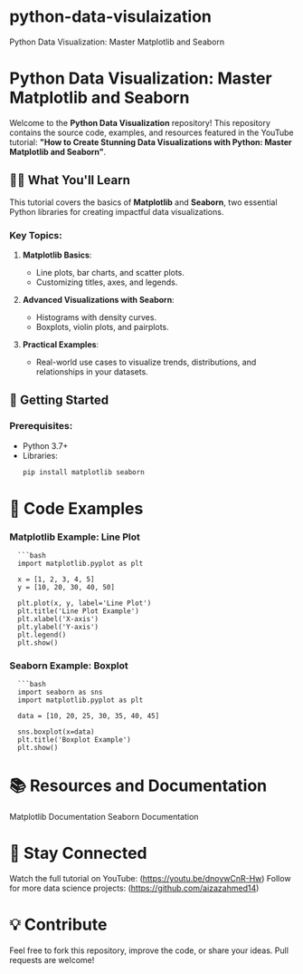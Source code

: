 # python-data-visulaization
Python Data Visualization: Master Matplotlib and Seaborn

# Python Data Visualization: Master Matplotlib and Seaborn  

Welcome to the **Python Data Visualization** repository! This repository contains the source code, examples, and resources featured in the YouTube tutorial: **"How to Create Stunning Data Visualizations with Python: Master Matplotlib and Seaborn"**.  

## 🧑‍💻 **What You'll Learn**  
This tutorial covers the basics of **Matplotlib** and **Seaborn**, two essential Python libraries for creating impactful data visualizations.  

### Key Topics:  
1. **Matplotlib Basics**:  
   - Line plots, bar charts, and scatter plots.  
   - Customizing titles, axes, and legends.  

2. **Advanced Visualizations with Seaborn**:  
   - Histograms with density curves.  
   - Boxplots, violin plots, and pairplots.  

3. **Practical Examples**:  
   - Real-world use cases to visualize trends, distributions, and relationships in your datasets.  

## 🔧 **Getting Started**  

### Prerequisites:  
- Python 3.7+  
- Libraries:  
  ```bash
  pip install matplotlib seaborn

# 📄 Code Examples
### Matplotlib Example: Line Plot
      ```bash
      import matplotlib.pyplot as plt  

      x = [1, 2, 3, 4, 5]  
      y = [10, 20, 30, 40, 50]  

      plt.plot(x, y, label='Line Plot')  
      plt.title('Line Plot Example')  
      plt.xlabel('X-axis')  
      plt.ylabel('Y-axis')  
      plt.legend()  
      plt.show()

### Seaborn Example: Boxplot
      ```bash
      import seaborn as sns  
      import matplotlib.pyplot as plt  

      data = [10, 20, 25, 30, 35, 40, 45]  

      sns.boxplot(x=data)  
      plt.title('Boxplot Example')  
      plt.show()  


# 📚 Resources and Documentation
Matplotlib Documentation
Seaborn Documentation
# 🌟 Stay Connected
Watch the full tutorial on YouTube: (https://youtu.be/dnoywCnR-Hw)
Follow for more data science projects: (https://github.com/aizazahmed14)


# 💡 Contribute
Feel free to fork this repository, improve the code, or share your ideas. Pull requests are welcome!
